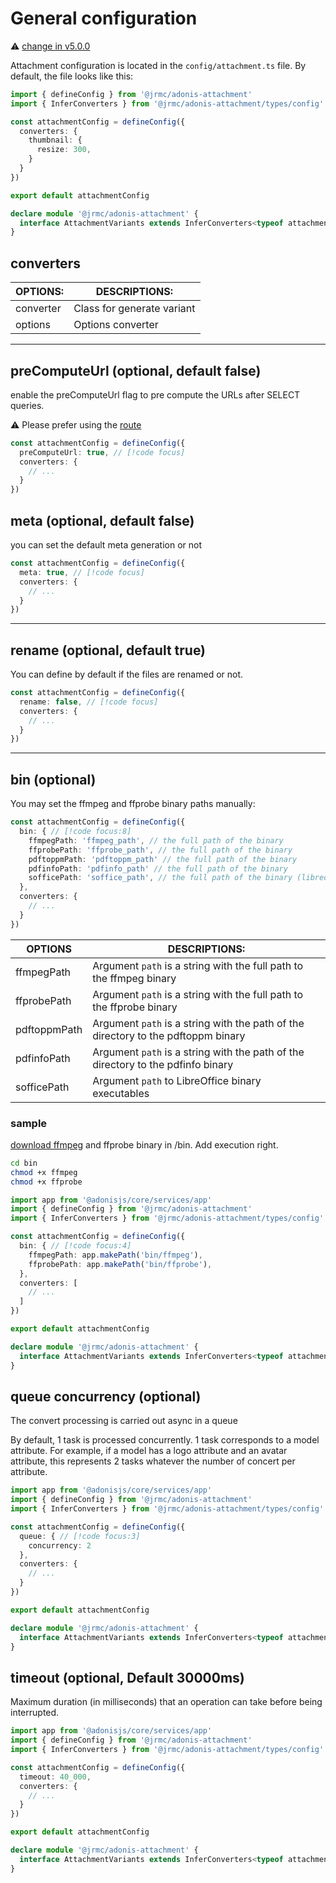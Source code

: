 # General configuration 

⚠️ [change in v5.0.0](/changelog#_5-0-0)

Attachment configuration is located in the `config/attachment.ts` file. By default, the file looks like this:

```typescript
import { defineConfig } from '@jrmc/adonis-attachment'
import { InferConverters } from '@jrmc/adonis-attachment/types/config'

const attachmentConfig = defineConfig({
  converters: {
    thumbnail: {
      resize: 300,
    }
  }
})

export default attachmentConfig

declare module '@jrmc/adonis-attachment' {
  interface AttachmentVariants extends InferConverters<typeof attachmentConfig> {}
}
```

## converters

|OPTIONS:  | DESCRIPTIONS:            |
| -------- | ------------------------ |
|converter |Class for generate variant|
|options   |Options converter         |

---

## preComputeUrl (optional, default false)

enable the preComputeUrl flag to pre compute the URLs after SELECT queries.

⚠️ Please prefer using the [route](/guide/basic_usage/route-setup.html)

```typescript
const attachmentConfig = defineConfig({
  preComputeUrl: true, // [!code focus]
  converters: {
    // ...
  }
})
```

## meta (optional, default false)

you can set the default meta generation or not

```typescript
const attachmentConfig = defineConfig({
  meta: true, // [!code focus]
  converters: {
    // ...
  }
})
```

---

## rename (optional, default true)

You can define by default if the files are renamed or not.

```typescript
const attachmentConfig = defineConfig({
  rename: false, // [!code focus]
  converters: {
    // ...
  }
})
```

---

## bin (optional)

You may set the ffmpeg and ffprobe binary paths manually:

```typescript
const attachmentConfig = defineConfig({
  bin: { // [!code focus:8]
    ffmpegPath: 'ffmpeg_path', // the full path of the binary
    ffprobePath: 'ffprobe_path', // the full path of the binary
    pdftoppmPath: 'pdftoppm_path' // the full path of the binary
    pdfinfoPath: 'pdfinfo_path' // the full path of the binary
    sofficePath: 'soffice_path', // the full path of the binary (libreoffice/openoffice)
  },
  converters: {
    // ...
  }
})
```


|OPTIONS            |DESCRIPTIONS:                                                                       |
| ----------------- | ---------------------------------------------------------------------------------- |
|ffmpegPath         |Argument `path` is a string with the full path to the ffmpeg binary                 |
|ffprobePath        |Argument `path` is a string with the full path to the ffprobe binary                |
|pdftoppmPath       |Argument `path` is a string with the path of the directory to the pdftoppm binary   |
|pdfinfoPath        |Argument `path` is a string with the path of the directory to the pdfinfo binary    |
|sofficePath        |Argument `path` to LibreOffice binary executables                                   |


### sample

[download ffmpeg](https://ffbinaries.com/downloads) and ffprobe binary in /bin. Add execution right.

```sh
cd bin
chmod +x ffmpeg
chmod +x ffprobe
```

```typescript
import app from '@adonisjs/core/services/app'
import { defineConfig } from '@jrmc/adonis-attachment'
import { InferConverters } from '@jrmc/adonis-attachment/types/config'

const attachmentConfig = defineConfig({
  bin: { // [!code focus:4]
    ffmpegPath: app.makePath('bin/ffmpeg'),
    ffprobePath: app.makePath('bin/ffprobe'),
  },
  converters: [
    // ...
  ]
})

export default attachmentConfig

declare module '@jrmc/adonis-attachment' {
  interface AttachmentVariants extends InferConverters<typeof attachmentConfig> {}
}
```

## queue concurrency (optional)

The convert processing is carried out async in a queue

By default, 1 task is processed concurrently. 1 task corresponds to a model attribute. For example, if a model has a logo attribute and an avatar attribute, this represents 2 tasks whatever the number of concert per attribute.

```typescript
import app from '@adonisjs/core/services/app'
import { defineConfig } from '@jrmc/adonis-attachment'
import { InferConverters } from '@jrmc/adonis-attachment/types/config'

const attachmentConfig = defineConfig({
  queue: { // [!code focus:3]
    concurrency: 2
  },
  converters: {
    // ...
  }
})

export default attachmentConfig

declare module '@jrmc/adonis-attachment' {
  interface AttachmentVariants extends InferConverters<typeof attachmentConfig> {}
}
```


## timeout (optional, Default 30000ms)

Maximum duration (in milliseconds) that an operation can take before being interrupted.

```typescript
import app from '@adonisjs/core/services/app'
import { defineConfig } from '@jrmc/adonis-attachment'
import { InferConverters } from '@jrmc/adonis-attachment/types/config'

const attachmentConfig = defineConfig({
  timeout: 40_000,
  converters: {
    // ...
  }
})

export default attachmentConfig

declare module '@jrmc/adonis-attachment' {
  interface AttachmentVariants extends InferConverters<typeof attachmentConfig> {}
}
```